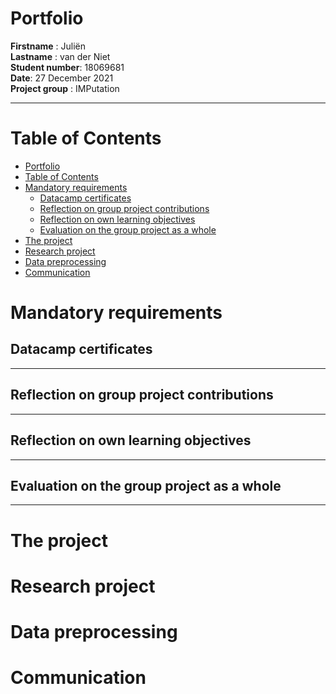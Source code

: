# Portfolio

**Firstname** : Juliën  
**Lastname** : van der Niet  
**Student number**: 18069681  
**Date**: 27 December 2021  
**Project group** : IMPutation  

---

# Table of Contents
- [Portfolio](#portfolio)
- [Table of Contents](#table-of-contents)
- [Mandatory requirements](#mandatory-requirements)
  - [Datacamp certificates](#datacamp-certificates)
  - [Reflection on group project contributions](#reflection-on-group-project-contributions)
  - [Reflection on own learning objectives](#reflection-on-own-learning-objectives)
  - [Evaluation on the group project as a whole](#evaluation-on-the-group-project-as-a-whole)
- [The project](#the-project)
- [Research project](#research-project)
- [Data preprocessing](#data-preprocessing)
- [Communication](#communication)

# Mandatory requirements

## Datacamp certificates  

---


## Reflection on group project contributions  

---


## Reflection on own learning objectives  

---


## Evaluation on the group project as a whole  

---

# The project

# Research project

# Data preprocessing

# Communication

